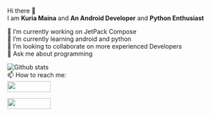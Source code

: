  Hi there 👋</br>
 I am **Kuria Maina** and **An Android Developer** and **Python Enthusiast**</br>
 
 🔭 I’m currently working on JetPack Compose</br>
 🌱 I’m currently learning android and python</br>
 👯 I’m looking to collaborate on more experienced Developers </br>
 💬 Ask me about programming</br>
 
 ![Github stats](https://github-readme-stats.vercel.app/api?username=EPHANTUSKURIA&show_icons=true&theme=radical&count_private=true)</br>
  📫 How to reach me:</br>
  [<img src="https://user-images.githubusercontent.com/61431856/117953691-efe3b300-b31e-11eb-9968-b8b0dce1b9bc.jpg" height = "25px" width ="100px"/>](https://twitter.com/KuriaMaina18)

[<img src="https://user-images.githubusercontent.com/61431856/117953182-8cf21c00-b31e-11eb-82b8-06b0fa7d62ec.png" height = "25px" width ="100px"/>](https://www.linkedin.com/in/kuria-maina-617631224/)

